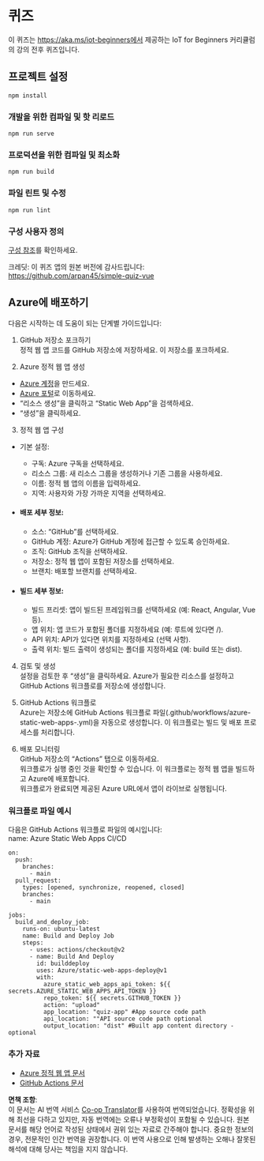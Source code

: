 <!--
CO_OP_TRANSLATOR_METADATA:
{
  "original_hash": "2a459ea9177fb0508ca96068ae1009d2",
  "translation_date": "2025-08-25T01:09:49+00:00",
  "source_file": "quiz-app/README.md",
  "language_code": "ko"
}
-->
# 퀴즈

이 퀴즈는 https://aka.ms/iot-beginners에서 제공하는 IoT for Beginners 커리큘럼의 강의 전후 퀴즈입니다.

## 프로젝트 설정

```
npm install
```

### 개발을 위한 컴파일 및 핫 리로드

```
npm run serve
```

### 프로덕션을 위한 컴파일 및 최소화

```
npm run build
```

### 파일 린트 및 수정

```
npm run lint
```

### 구성 사용자 정의

[구성 참조](https://cli.vuejs.org/config/)를 확인하세요.

크레딧: 이 퀴즈 앱의 원본 버전에 감사드립니다: https://github.com/arpan45/simple-quiz-vue


## Azure에 배포하기

다음은 시작하는 데 도움이 되는 단계별 가이드입니다:

1. GitHub 저장소 포크하기  
정적 웹 앱 코드를 GitHub 저장소에 저장하세요. 이 저장소를 포크하세요.

2. Azure 정적 웹 앱 생성  
- [Azure 계정](http://azure.microsoft.com)을 만드세요.  
- [Azure 포털](https://portal.azure.com)로 이동하세요.  
- “리소스 생성”을 클릭하고 “Static Web App”을 검색하세요.  
- “생성”을 클릭하세요.  

3. 정적 웹 앱 구성  
- 기본 설정:  
  - 구독: Azure 구독을 선택하세요.  
  - 리소스 그룹: 새 리소스 그룹을 생성하거나 기존 그룹을 사용하세요.  
  - 이름: 정적 웹 앱의 이름을 입력하세요.  
  - 지역: 사용자와 가장 가까운 지역을 선택하세요.  

- #### 배포 세부 정보:  
  - 소스: “GitHub”를 선택하세요.  
  - GitHub 계정: Azure가 GitHub 계정에 접근할 수 있도록 승인하세요.  
  - 조직: GitHub 조직을 선택하세요.  
  - 저장소: 정적 웹 앱이 포함된 저장소를 선택하세요.  
  - 브랜치: 배포할 브랜치를 선택하세요.  

- #### 빌드 세부 정보:  
  - 빌드 프리셋: 앱이 빌드된 프레임워크를 선택하세요 (예: React, Angular, Vue 등).  
  - 앱 위치: 앱 코드가 포함된 폴더를 지정하세요 (예: 루트에 있다면 /).  
  - API 위치: API가 있다면 위치를 지정하세요 (선택 사항).  
  - 출력 위치: 빌드 출력이 생성되는 폴더를 지정하세요 (예: build 또는 dist).  

4. 검토 및 생성  
설정을 검토한 후 “생성”을 클릭하세요. Azure가 필요한 리소스를 설정하고 GitHub Actions 워크플로를 저장소에 생성합니다.

5. GitHub Actions 워크플로  
Azure는 저장소에 GitHub Actions 워크플로 파일(.github/workflows/azure-static-web-apps-<name>.yml)을 자동으로 생성합니다. 이 워크플로는 빌드 및 배포 프로세스를 처리합니다.

6. 배포 모니터링  
GitHub 저장소의 “Actions” 탭으로 이동하세요.  
워크플로가 실행 중인 것을 확인할 수 있습니다. 이 워크플로는 정적 웹 앱을 빌드하고 Azure에 배포합니다.  
워크플로가 완료되면 제공된 Azure URL에서 앱이 라이브로 실행됩니다.

### 워크플로 파일 예시

다음은 GitHub Actions 워크플로 파일의 예시입니다:  
name: Azure Static Web Apps CI/CD  
```
on:
  push:
    branches:
      - main
  pull_request:
    types: [opened, synchronize, reopened, closed]
    branches:
      - main

jobs:
  build_and_deploy_job:
    runs-on: ubuntu-latest
    name: Build and Deploy Job
    steps:
      - uses: actions/checkout@v2
      - name: Build And Deploy
        id: builddeploy
        uses: Azure/static-web-apps-deploy@v1
        with:
          azure_static_web_apps_api_token: ${{ secrets.AZURE_STATIC_WEB_APPS_API_TOKEN }}
          repo_token: ${{ secrets.GITHUB_TOKEN }}
          action: "upload"
          app_location: "quiz-app" #App source code path
          api_location: ""API source code path optional
          output_location: "dist" #Built app content directory - optional
```

### 추가 자료
- [Azure 정적 웹 앱 문서](https://learn.microsoft.com/azure/static-web-apps/getting-started)  
- [GitHub Actions 문서](https://docs.github.com/actions/use-cases-and-examples/deploying/deploying-to-azure-static-web-app)  

**면책 조항**:  
이 문서는 AI 번역 서비스 [Co-op Translator](https://github.com/Azure/co-op-translator)를 사용하여 번역되었습니다. 정확성을 위해 최선을 다하고 있지만, 자동 번역에는 오류나 부정확성이 포함될 수 있습니다. 원본 문서를 해당 언어로 작성된 상태에서 권위 있는 자료로 간주해야 합니다. 중요한 정보의 경우, 전문적인 인간 번역을 권장합니다. 이 번역 사용으로 인해 발생하는 오해나 잘못된 해석에 대해 당사는 책임을 지지 않습니다.